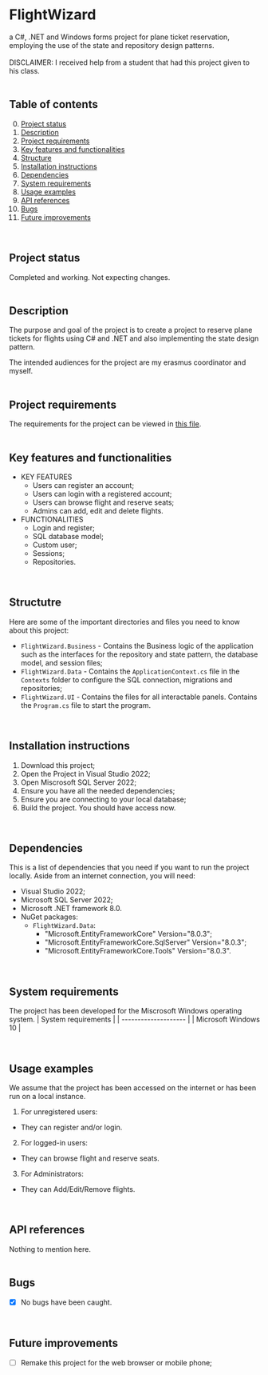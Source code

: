 # FlightWizard
a C#, .NET and Windows forms project for plane ticket reservation, employing the use of the state and repository design patterns.
<br/>
<br/>
DISCLAIMER: I received help from a student that had this project given to his class.
<br/>
<br/>

## Table of contents
0. [Project status](#Project-status)
1. [Description](#Description)
2. [Project requirements](#Project-requirements)
3. [Key features and functionalities](#Key-features-and-functionalities)
4. [Structure](#Structure)
5. [Installation instructions](#Installation-instructions)
6. [Dependencies](#Dependencies)
7. [System requirements](#System-requirements)
8. [Usage examples](#Usage-examples)
9. [API references](#API-references)
10. [Bugs](#Bugs)
11. [Future improvements](#Futute-improvements)
<br/>

## Project status
Completed and working. Not expecting changes.
<br/>
<br/>

## Description
The purpose and goal of the project is to create a project to reserve plane tickets for flights using C# and .NET and also implementing the state design pattern.

The intended audiences for the project are my erasmus coordinator and myself.
<br/>
<br/>

## Project requirements
The requirements for the project can be viewed in [this file](Design-patterns-english-en.pdf).
<br/>
<br/>

## Key features and functionalities
* KEY FEATURES
  * Users can register an account;
  * Users can login with a registered account;
  * Users can browse flight and reserve seats;
  * Admins can add, edit and delete flights.
* FUNCTIONALITIES  
  * Login and register;
  * SQL database model;
  * Custom user;
  * Sessions;
  * Repositories.
<br/>

## Structutre
Here are some of the important directories and files you need to know about this project:
* `FlightWizard.Business` - Contains the Business logic of the application such as the interfaces for the repository and state pattern, the database model, and session files;
* `FlightWizard.Data` - Contains the `ApplicationContext.cs` file in the `Contexts` folder to configure the SQL connection, migrations and repositories;
* `FlightWizard.UI` - Contains the files for all interactable panels. Contains the `Program.cs` file to start the program.
<br/>

## Installation instructions
1. Download this project;
2. Open the Project in Visual Studio 2022;
3. Open Miscrosoft SQL Server 2022;
4. Ensure you have all the needed dependencies;
5. Ensure you are connecting to your local database;
6. Build the project. You should have access now.
<br/>

## Dependencies
This is a list of dependencies that you need if you want to run the project locally. Aside from an internet connection, you will need:
* Visual Studio 2022;
* Microsoft SQL Server 2022;
* Microsoft .NET framework 8.0.
* NuGet packages:
  * `FlightWizard.Data`:
    * "Microsoft.EntityFrameworkCore" Version="8.0.3";
    * "Microsoft.EntityFrameworkCore.SqlServer" Version="8.0.3";
    * "Microsoft.EntityFrameworkCore.Tools" Version="8.0.3".
<br/>

## System requirements
The project has been developed for the Miscrosoft Windows operating system.
| System requirements  |
| -------------------- | 
| Microsoft Windows 10 | 

<br/>

## Usage examples
We assume that the project has been accessed on the internet or has been run on a local instance.

1. For unregistered users:
 * They can register and/or login.
2. For logged-in users:
 * They can browse flight and reserve seats.
3. For Administrators:
 * They can Add/Edit/Remove flights.
<br/>

## API references
Nothing to mention here.
<br/>
<br/>

## Bugs
- [X]  No bugs have been caught.
<br/>

## Future improvements
- [ ] Remake this project for the web browser or mobile phone;
